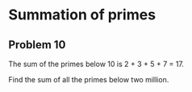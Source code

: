 # Summation of primes
## Problem 10
The sum of the primes below 10 is 2 + 3 + 5 + 7 = 17.

Find the sum of all the primes below two million.
